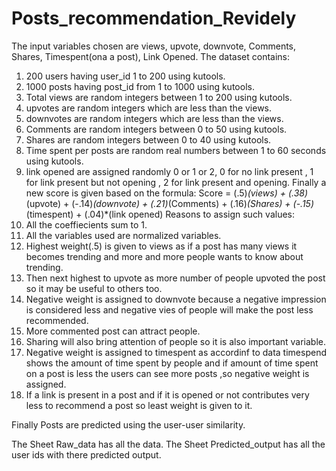 # Posts_recommendation_Revidely
The input variables chosen are views, upvote, downvote, Comments,  Shares, Timespent(ona a post), Link Opened.
The dataset contains:
1) 200 users having user_id 1 to 200 using kutools.
2) 1000 posts having post_id from 1 to 1000 using kutools.
3) Total views are random integers between 1 to 200 using kutools.
4) upvotes are random integers which are less than the views.
5) downvotes are random integers which are less than the views.
6) Comments are random integers between 0 to 50 using kutools.
7) Shares are random integers between 0 to 40 using kutools.
8) Time spent per posts are random real numbers between 1 to 60 seconds using kutools.
9) link opened are assigned randomly 0 or 1 or 2, 0 for no link present , 1 for link present but not opening , 2 for link present and opening.
Finally a new score is given based on the formula:
Score = (.5)*(views) + (.38)*(upvote) + (-.14)*(downvote) + (.21)*(Comments) + (.16)*(Shares) + (-.15)*(timespent) + (.04)*(link opened)
Reasons to assign such values:
1) All the coeffiecients sum to 1.
2) All the variables used are normalized variables.
3) Highest weight(.5) is given to views as if a post has many views it becomes trending and more and more people wants to know about trending.
4) Then next highest to upvote as more number of people upvoted the post so it may be useful to others too.
5) Negative weight is assigned to downvote because a negative impression is considered less and negative vies of people will make the post less recommended.
6) More commented post can attract people.
7) Sharing will also bring attention of people so it is also important variable.
8) Negative weight is assigned to timespent as accordinf to data timespend shows the amount of time spent by people and if amount of time spent on a post is less the users can see more posts ,so negative weight is assigned.
9) If a link is present in a post and if it is opened or not contributes very less to recommend a post so least weight is given to it.

Finally Posts are predicted using the user-user similarity.

The Sheet Raw_data has all the data.
The Sheet Predicted_output has all the user ids with there predicted output.

